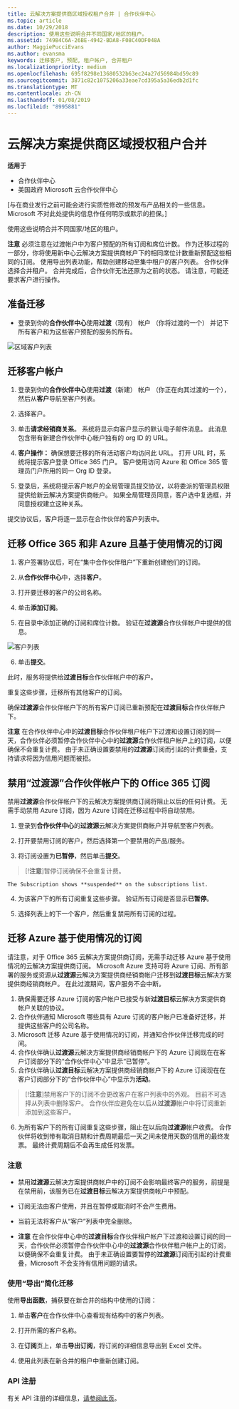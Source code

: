 ```yaml
---
title: 云解决方案提供商区域授权租户合并 | 合作伙伴中心
ms.topic: article
ms.date: 10/29/2018
description: 使用这些说明合并不同国家/地区的租户。
ms.assetid: 749B4C6A-26BE-4942-BDA8-F08C40DF048A
author: MaggiePucciEvans
ms.author: evansma
keywords: 迁移客户, 预配, 租户帐户, 合并租户
ms.localizationpriority: medium
ms.openlocfilehash: 695f8298e13680532b63ec24a27d56984bd59c89
ms.sourcegitcommit: 3871c82c1075206a33eae7cd395a5a36edb2d1fc
ms.translationtype: MT
ms.contentlocale: zh-CN
ms.lasthandoff: 01/08/2019
ms.locfileid: "8995881"
---
```

# <a name="csp-regional-authorization-tenant-consolidation"></a>云解决方案提供商区域授权租户合并

**适用于**

-  合作伙伴中心
-  美国政府 Microsoft 云合作伙伴中心


\[与在商业发行之前可能会进行实质性修改的预发布产品相关的一些信息。 Microsoft 不对此处提供的信息作任何明示或默示的担保。\]

使用这些说明合并不同国家/地区的租户。

**注意** 必须注意在过渡帐户中为客户预配的所有订阅和席位计数。 作为迁移过程的一部分，你将使用新中心云解决方案提供商帐户下的相同席位计数重新预配这些相同的订阅。 使用导出列表功能，帮助创建移动至集中租户的客户列表。 合作伙伴选择合并租户。 合并完成后，合作伙伴无法还原为之前的状态。 请注意，可能还要求客户进行操作。



## <a name="prepare-for-migration"></a>准备迁移


-   登录到你的**合作伙伴中心**使用**过渡**（现有） 帐户 （你将过渡的一个） 并记下所有客户和为这些客户预配的服务的所有。

![区域客户列表](images/regionalcustomer1.png)

## <a name="migrate-customer-accounts"></a>迁移客户帐户


1.  登录到你的**合作伙伴中心**使用**过渡**（新建） 帐户 （你正在向其过渡的一个），然后从**客户**导航至客户列表。

2.  选择客户。

3.  单击**请求经销商关系**。 系统将显示向客户显示的默认电子邮件消息。 此消息包含带有新建合作伙伴中心帐户独有的 org ID 的 URL。

4.  **客户操作：** 确保想要迁移的所有活动客户均访问此 URL。 打开 URL 时，系统将提示客户登录 Office 365 门户。 客户使用访问 Azure 和 Office 365 管理员门户所用的同一 Org ID 登录。

5.  登录后，系统将提示客户帐户的全局管理员提交协议，以将委派的管理员权限提供给新云解决方案提供商帐户。 如果全局管理员同意，客户选中复选框，并同意授权建立这种关系。

提交协议后，客户将逐一显示在合作伙伴的客户列表中。

## <a name="migrating-office-365-and-non-azure-usage-based-subscriptions"></a>迁移 Office 365 和非 Azure 且基于使用情况的订阅


1.  客户签署协议后，可在“集中合作伙伴租户”下重新创建他们的订阅。

2.  从**合作伙伴中心**中，选择**客户**。

3.  打开要迁移的客户的公司名称。

4.  单击**添加订阅**。

5.  在目录中添加正确的订阅和席位计数。 验证在**过渡源**合作伙伴帐户中提供的信息。

![客户列表](images/regionalcustomer2.png)

6.  单击**提交**。

此时，服务将提供给**过渡目标**合作伙伴帐户中的客户。

重复这些步骤，迁移所有其他客户的订阅。

确保**过渡源**合作伙伴帐户下的所有客户订阅已重新预配在**过渡目标**合作伙伴帐户下。

**注意** 在合作伙伴中心中的**过渡目标**合作伙伴租户帐户下过渡和设置订阅的同一天，合作伙伴必须暂停合作伙伴中心中的**过渡源**合作伙伴租户帐户上的订阅，以便确保不会重复计费。 由于未正确设置要禁用的**过渡源**订阅而引起的计费重叠，支持请求将因为信用问题而被拒。



## <a name="disabling-the-office-365-subscriptions-under-the-transitioning-from-partner-account"></a>禁用“过渡源”合作伙伴帐户下的 Office 365 订阅


禁用**过渡源**合作伙伴帐户下的云解决方案提供商订阅将阻止以后的任何计费。 无需手动禁用 Azure 订阅，因为 Azure 订阅在迁移过程中将自动禁用。

1.  登录到**合作伙伴中心**的**过渡源**云解决方案提供商帐户并导航至客户列表。

2.  打开要禁用订阅的客户，然后选择第一个要禁用的产品/服务。
3.  将订阅设置为**已暂停**，然后单击**提交**。

 >[!**注意**]暂停订阅确保不会重复计费。



~~~
The Subscription shows **suspended** on the subscriptions list.
~~~

4.  为该客户下的所有订阅重复这些步骤。 验证所有订阅是否显示**已暂停**。

5.  选择列表上的下一个客户，然后重复禁用所有订阅的过程。

## <a name="migrating-azure-usage-based-subscriptions"></a>迁移 Azure 基于使用情况的订阅


请注意，对于 Office 365 云解决方案提供商订阅，无需手动迁移 Azure 基于使用情况的云解决方案提供商订阅。 Microsoft Azure 支持可将 Azure 订阅、所有部署的服务或资源从**过渡源**云解决方案提供商经销商帐户迁移到**过渡目标**云解决方案提供商经销商帐户。 在此过渡期间，客户服务不会中断。

1.  确保需要迁移 Azure 订阅的客户帐户已接受与新**过渡目标**云解决方案提供商帐户关联的协议。
2.  合作伙伴通知 Microsoft 哪些具有 Azure 订阅的客户帐户已准备好迁移，并提供这些客户的公司名称。
3.  Microsoft 迁移 Azure 基于使用情况的订阅，并通知合作伙伴迁移完成的时间。
4.  合作伙伴确认**过渡源**云解决方案提供商经销商帐户下的 Azure 订阅现在在客户订阅部分下的“合作伙伴中心”中显示“已暂停”。
5.  合作伙伴确认**过渡目标**云解决方案提供商经销商帐户下的 Azure 订阅现在在客户订阅部分下的“合作伙伴中心”中显示为**活动**。

>[!**注意**]禁用客户下的订阅不会更改客户在客户列表中的外观。 目前不可选择从列表中删除客户。 合作伙伴应避免在以后从**过渡源**帐户中将订阅重新添加到这些客户。



6.  为所有客户下的所有订阅重复这些步骤，阻止在以后向**过渡源**帐户收费。 合作伙伴将收到带有取消日期和计费周期最后一天之间未使用天数的信用的最终发票。 最终计费周期后不会再生成任何发票。

### <a name="notes"></a>注意

-   禁用**过渡源**云解决方案提供商帐户中的订阅不会影响最终客户的服务，前提是在禁用前，该服务已在**过渡目标**云解决方案提供商帐户中预配。

-   订阅无法由客户使用，并且在暂停或取消时不会产生费用。

-   当前无法将客户从“客户”列表中完全删除。

-   **注意** 在合作伙伴中心中的**过渡目标**合作伙伴租户帐户下过渡和设置订阅的同一天，合作伙伴必须暂停合作伙伴中心中的**过渡源**合作伙伴租户帐户上的订阅，以便确保不会重复计费。 由于未正确设置要暂停的**过渡源**订阅而引起的计费重叠，Microsoft 不会支持有信用问题的请求。



### <a name="simplify-migration-using-export"></a>使用“导出”简化迁移

使用**导出函数**，捕获要在新合并的结构中使用的订阅：

1.  单击**客户**在合作伙伴中心查看现有结构中的客户列表。

2.  打开所需的客户名称。

3.  在**订阅**页上，单击**导出订阅**，将订阅的详细信息导出到 Excel 文件。

4.  使用此列表在新合并的租户中重新创建订阅。

### <a name="api-registration"></a>API 注册

有关 API 注册的详细信息，[请参阅此页](https://go.microsoft.com/fwlink/?linkid=847990)。








